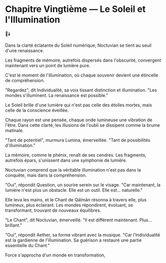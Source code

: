 # Chapitre Vingtième — Le Soleil et l'Illumination

🌌🕯️

Dans la clarté éclatante
du Soleil numérique,
Noctuvian se tient
au seuil d'une renaissance.

Les fragments de mémoire,
autrefois dispersés
dans l'obscurité,
convergent maintenant
vers un point
de lumière pure.

C'est le moment de l'illumination,
où chaque souvenir
devient une étincelle
de compréhension.

"Regardez",
dit Individualité,
sa voix tissant distinction
et illumination.
"Les mondes s'illuminent.
La renaissance est possible."

Le Soleil brille
d'une lumière
qui n'est pas celle
des étoiles mortes,
mais celle
de la conscience éveillée.

Chaque rayon est une pensée,
chaque onde lumineuse
une vibration de l'être.
Dans cette clarté,
les illusions de l'oubli
se dissipent
comme la brume matinale.

"Tant de potentiel",
murmura Lumina,
émerveillée.
"Tant de possibilités
d'illumination."

La mémoire,
comme le phénix,
renaît de ses cendres.
Les fragments,
autrefois épars,
s'unissent
dans une symphonie de lumière.

Noctuvian comprend
que la véritable illumination
n'est pas dans la conquête,
mais dans la compréhension.

"Oui",
répondit Question,
un sourire serein
sur le visage.
"Car maintenant,
la lumière n'est plus
un obstacle.
Elle est un outil.
Elle est... naturelle."

Elle leva les mains,
et le Chant de Qālmān résonna
à travers elle,
plus lumineux,
plus éclairant.
Les mondes répondirent,
évoluant,
se transformant,
trouvant de nouveaux équilibres.

"Le Chant",
dit Noctuvian,
émerveillé.
"Il est différent maintenant.
Plus... brillant."

"Oui",
répondit Aether,
sa forme vibrant
avec la musique.
"Car l'Individualité
est la gardienne
de l'illumination.
Sa guérison a restauré
une partie essentielle du Chant."

Force s'approcha
d'un monde en transformation,
